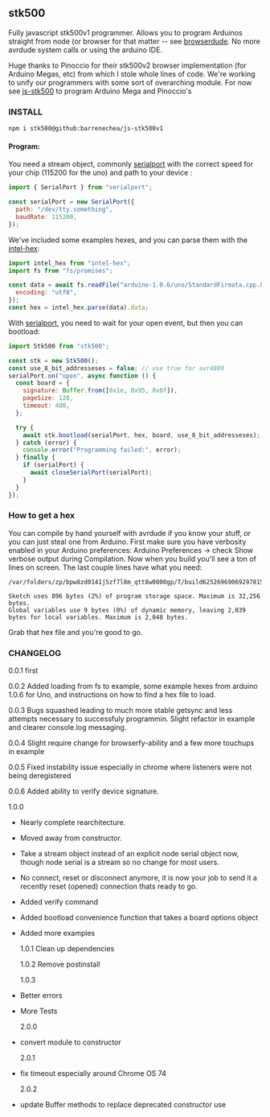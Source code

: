 ## stk500

Fully javascript stk500v1 programmer. Allows you to program Arduinos straight from node (or browser for that matter -- see [browserdude](https://github.com/jacobrosenthal/browserdude). No more avrdude system calls or using the arduino IDE.

Huge thanks to Pinoccio for their stk500v2 browser implementation (for Arduino Megas, etc) from which I stole whole lines of code. We're working to unify our programmers with some sort of overarching module. For now see [js-stk500](https://github.com/Pinoccio/js-stk500) to program Arduino Mega and Pinoccio's

### INSTALL

```
npm i stk500@github:barrenechea/js-stk500v1
```

#### Program:

You need a stream object, commonly [serialport](https://www.npmjs.com/package/serialport) with the correct speed for your chip (115200 for the uno) and path to your device :

```js
import { SerialPort } from "serialport";

const serialPort = new SerialPort({
  path: "/dev/tty.something",
  baudRate: 115200,
});
```

We've included some examples hexes, and you can parse them with the [intel-hex](https://www.npmjs.com/package/intel-hex):

```js
import intel_hex from "intel-hex";
import fs from "fs/promises";

const data = await fs.readFile("arduino-1.0.6/uno/StandardFirmata.cpp.hex", {
  encoding: "utf8",
});
const hex = intel_hex.parse(data).data;
```

With [serialport](https://www.npmjs.com/package/serialport), you need to wait for your open event, but then you can bootload:

```js
import Stk500 from "stk500";

const stk = new Stk500();
const use_8_bit_addresseses = false; // use true for avr4809
serialPort.on("open", async function () {
  const board = {
    signature: Buffer.from([0x1e, 0x95, 0x0f]),
    pageSize: 128,
    timeout: 400,
  };

  try {
    await stk.bootload(serialPort, hex, board, use_8_bit_addresseses);
  } catch (error) {
    console.error("Programming failed:", error);
  } finally {
    if (serialPort) {
      await closeSerialPort(serialPort);
    }
  }
});
```

### How to get a hex

You can compile by hand yourself with avrdude if you know your stuff, or you can just steal one from Arduino. First make sure you have verbosity enabled in your Arduino preferences: Arduino Preferences -> check Show verbose output during Compilation. Now when you build you'll see a ton of lines on screen. The last couple lines have what you need:

```
/var/folders/zp/bpw8zd0141j5zf7l8m_qtt8w0000gp/T/build6252696906929781517.tmp/Blink.cpp.hex

Sketch uses 896 bytes (2%) of program storage space. Maximum is 32,256 bytes.
Global variables use 9 bytes (0%) of dynamic memory, leaving 2,039 bytes for local variables. Maximum is 2,048 bytes.
```

Grab that hex file and you're good to go.

### CHANGELOG

0.0.1
first

0.0.2
Added loading from fs to example, some example hexes from arduino 1.0.6 for Uno, and instructions on how to find a hex file to load.

0.0.3
Bugs squashed leading to much more stable getsync and less attempts necessary to successfuly programmin. Slight refactor in example and clearer console.log messaging.

0.0.4
Slight require change for browserfy-ability and a few more touchups in example

0.0.5
Fixed instability issue especially in chrome where listeners were not being deregistered

0.0.6
Added ability to verify device signature.

1.0.0

- Nearly complete rearchitecture.
- Moved away from constructor.
- Take a stream object instead of an explicit node serial object now, though node serial is a stream so no change for most users.
- No connect, reset or disconnect anymore, it is now your job to send it a recently reset (opened) connection thats ready to go.
- Added verify command
- Added bootload convenience function that takes a board options object
- Added more examples

  1.0.1
  Clean up dependencies

  1.0.2
  Remove postinstall

  1.0.3

- Better errors
- More Tests

  2.0.0

- convert module to constructor

  2.0.1

- fix timeout especially around Chrome OS 74

  2.0.2

- update Buffer methods to replace deprecated constructor use
